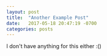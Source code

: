 ```yaml
---
layout: post
title:  "Another Example Post"
date:   2017-05-18 20:47:19 -0700
categories: posts
---
```


I don't have anything for this either :()
